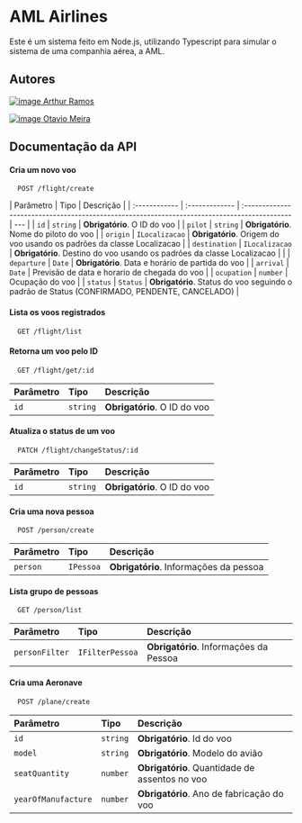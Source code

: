 # AML Airlines

Este é um sistema feito em Node.js, utilizando Typescript para simular o sistema
de uma companhia aérea, a AML.

## Autores

[![image](https://img.shields.io/badge/GitHub-100000?style=for-the-badge&logo=github&logoColor=white) Arthur Ramos](https://github.com/arthur6890)

[![image](https://img.shields.io/badge/GitHub-100000?style=for-the-badge&logo=github&logoColor=white) Otavio Meira](https://github.com/otavioml)

## Documentação da API

#### Cria um novo voo

```http
  POST /flight/create
```

| Parâmetro     | Tipo           | Descrição                                                                                    |
| :------------ | :------------- | :------------------------------------------------------------------------------------------- | --- |
| `id`          | `string`       | **Obrigatório**. O ID do voo                                                                 |
| `pilot`       | `string`       | **Obrigatório**. Nome do piloto do voo                                                       |
| `origin`      | `ILocalizacao` | **Obrigatório**. Origem do voo usando os padrões da classe Localizacao                       |
| `destination` | `ILocalizacao` | **Obrigatório**. Destino do voo usando os padrões da classe Localizacao                      |     |
| `departure`   | `Date`         | **Obrigatório**. Data e horário de partida do voo                                            |
| `arrival`     | `Date`         | Previsão de data e horario de chegada do voo                                                 |
| `ocupation`   | `number`       | Ocupação do voo                                                                              |
| `status`      | `Status`       | **Obrigatório**. Status do voo seguindo o padrão de Status (CONFIRMADO, PENDENTE, CANCELADO) |

#### Lista os voos registrados

```http
  GET /flight/list
```

#### Retorna um voo pelo ID

```http
  GET /flight/get/:id
```

| Parâmetro | Tipo     | Descrição                    |
| :-------- | :------- | :--------------------------- |
| `id`      | `string` | **Obrigatório**. O ID do voo |

#### Atualiza o status de um voo

```http
  PATCH /flight/changeStatus/:id
```

| Parâmetro | Tipo     | Descrição                    |
| :-------- | :------- | :--------------------------- |
| `id`      | `string` | **Obrigatório**. O ID do voo |

#### Cria uma nova pessoa

```http
  POST /person/create
```

| Parâmetro | Tipo      | Descrição                              |
| :-------- | :-------- | :------------------------------------- |
| `person`  | `IPessoa` | **Obrigatório**. Informações da pessoa |

#### Lista grupo de pessoas

```http
  GET /person/list
```

| Parâmetro      | Tipo            | Descrição                              |
| :------------- | :-------------- | :------------------------------------- |
| `personFilter` | `IFilterPessoa` | **Obrigatório**. Informações da Pessoa |

#### Cria uma Aeronave

```http
  POST /plane/create
```

| Parâmetro           | Tipo     | Descrição                                      |
| :------------------ | :------- | :--------------------------------------------- |
| `id`                | `string` | **Obrigatório**. Id do voo                     |
| `model`             | `string` | **Obrigatório**. Modelo do avião               |
| `seatQuantity`      | `number` | **Obrigatório**. Quantidade de assentos no voo |
| `yearOfManufacture` | `number` | **Obrigatório**. Ano de fabricação do voo      |
